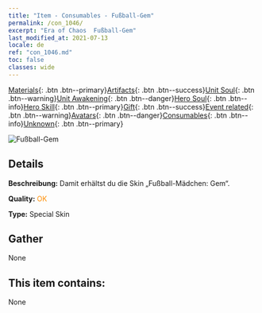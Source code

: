 ```yaml
---
title: "Item - Consumables - Fußball-Gem"
permalink: /con_1046/
excerpt: "Era of Chaos  Fußball-Gem"
last_modified_at: 2021-07-13
locale: de
ref: "con_1046.md"
toc: false
classes: wide
---
```

 [Materials](/ItemsDE/){: .btn .btn--primary}[Artifacts](/ItemsDE/Artifacts/){: .btn .btn--success}[Unit Soul](/ItemsDE/UnitSoul/){: .btn .btn--warning}[Unit Awakening](/ItemsDE/UnitAwakening/){: .btn .btn--danger}[Hero Soul](/ItemsDE/HeroSoul/){: .btn .btn--info}[Hero Skill](/ItemsDE/HeroSkill/){: .btn .btn--primary}[Gift](/ItemsDE/Gift/){: .btn .btn--success}[Event related](/ItemsDE/Events/){: .btn .btn--warning}[Avatars](/ItemsDE/Avatars/){: .btn .btn--danger}[Consumables](/ItemsDE/Consumables/){: .btn .btn--info}[Unknown](/ItemsDE/Unknown/){: .btn .btn--primary}

 ![Fußball-Gem](/images/h/h_Gem3.jpg)

## Details
 **Beschreibung:** Damit erhältst du die Skin „Fußball-Mädchen: Gem“.

 **Quality:** <span style="color: #FF8C00">OK</span>

 **Type:** Special Skin

## Gather

  None

## This item contains:

  None

